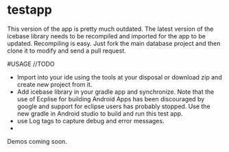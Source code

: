 # testapp
This version of the app is pretty much outdated. The latest version of the icebase library needs to be recompiled and imported for the app to be updated.
Recompiling is easy. Just fork the main database project and then clone it to modify and send a pull request.

#USAGE
//TODO

- Import into  your ide using the tools at your disposal or download zip and create new project from it.
- Add icebase library in your gradle app and synchronize. Note that the use of Ecplise for building Android Apps has been discouraged by google and support for eclipse users has probably stopped. Use the new gradle in Android studio to build and run this test app.
- use Log tags to capture debug and error messages.
- 
Demos coming soon.

